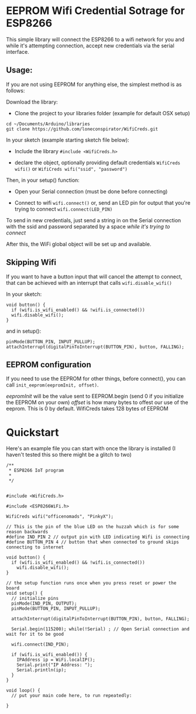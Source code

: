 # EEPROM Wifi Credential Sotrage for ESP8266
This simple library will connect the ESP8266 to a wifi network for you and while it's attempting connection, accept new credentials via the serial interface.

## Usage:

If you are not using EEPROM for anything else, the simplest method is as follows:

Download the library:

 * Clone the project to your libraries folder (example for default OSX setup)
 ```
 cd ~/Documents/Arduino/libraries
 git clone https://github.com/loneconspirator/WifiCreds.git
 ```

In your sketch (example starting sketch file below):

 * Include the library 
 `#include <WifiCreds.h>`

 * declare the object, optionally providing default credentials
`WifiCreds wifi()`
or
`WifiCreds wifi("ssid", "password")`

Then, in your setup() function:

 * Open your Serial connection (must be done before connecting)

 * Connect to wifi
`wifi.connect()`
or, send an LED pin for output that you're trying to connect
`wifi.connect(LED_PIN)`

To send in new credentials, just send a string in on the Serial connection with the ssid and password separated by a space _while it's trying to connect_

After this, the WiFi global object will be set up and available.

## Skipping Wifi
If you want to have a button input that will cancel the attempt to connect, that can be achieved with an interrupt that calls `wifi.disable_wifi()`

In your sketch:
```
void button() {
  if (wifi.is_wifi_enabled() && !wifi.is_connected())
  wifi.disable_wifi();
}
```
and in setup():
```
pinMode(BUTTON_PIN, INPUT_PULLUP);
attachInterrupt(digitalPinToInterrupt(BUTTON_PIN), button, FALLING);
```

## EEPROM configuration
If you need to use the EEPROM for other things, before connect(), you can call `init_eeprom(eepromInit, offset)`.

*eepromInit* will be the value sent to EEPROM.begin (send 0 if you initialize the EEPROM on your own)
*offset* is how many bytes to offest our use of the eeprom. This is 0 by default. WifiCreds takes 128 bytes of EEPROM

# Quickstart
Here's an example file you can start with once the library is installed (I haven't tested this so there might be a glitch to two)
```
/**
 * ESP8266 IoT program
 * 
 */


#include <WifiCreds.h>

#include <ESP8266WiFi.h>

WifiCreds wifi("officenomads", "PinkyX");

// This is the pin of the blue LED on the huzzah which is for some reason backwards
#define IND_PIN 2 // output pin with LED indicating Wifi is connecting
#define BUTTON_PIN 4 // button that when connected to ground skips connecting to internet

void button() {
  if (wifi.is_wifi_enabled() && !wifi.is_connected())
    wifi.disable_wifi();
}

// the setup function runs once when you press reset or power the board
void setup() {
  // initialize pins
  pinMode(IND_PIN, OUTPUT);
  pinMode(BUTTON_PIN, INPUT_PULLUP);

  attachInterrupt(digitalPinToInterrupt(BUTTON_PIN), button, FALLING);

  Serial.begin(115200); while(!Serial) ; // Open Serial connection and wait for it to be good

  wifi.connect(IND_PIN);

  if (wifi.is_wifi_enabled()) {
    IPAddress ip = WiFi.localIP();
    Serial.print("IP Address: ");
    Serial.println(ip);
  }
}

void loop() {
  // put your main code here, to run repeatedly:

}
```